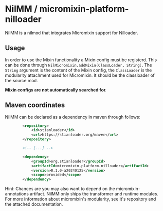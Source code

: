 # NilMM / micromixin-platform-nilloader

NilMM is a nilmod that integrates Micromixin support for Nilloader.

## Usage

In order to use the Mixin functionality a Mixin config must be registerd.
This can be done through `NilMicromixin.addMixin(ClassLoader, String)`.
The `String` argument is the content of the Mixin config, the `ClassLoader`
is the modularity attachment used for Micromixin. It should be the classloader
of the source mod.

<b>Mixin configs are not automatically searched for.</b>

## Maven coordinates

NilMM can be declared as a dependency in maven through follows:

```xml
        <repository>
            <id>stianloader</id>
            <url>https://stianloader.org/maven</url>
        </repository>

        <!-- [...] -->

        <dependency>
            <groupId>org.stianloader</groupId>
            <artifactId>micromixin-platform-nilloader</artifactId>
            <version>0.1.0-a20240125</version>
            <scope>provided</scope>
        </dependency>
```

Hint: Chances are you may also want to depend on the micromixin-annotations
artifact. NilMM only ships the transformer and runtime modules.
For more information about micromixin's modularity, see it's repository and
the attached documentation.
